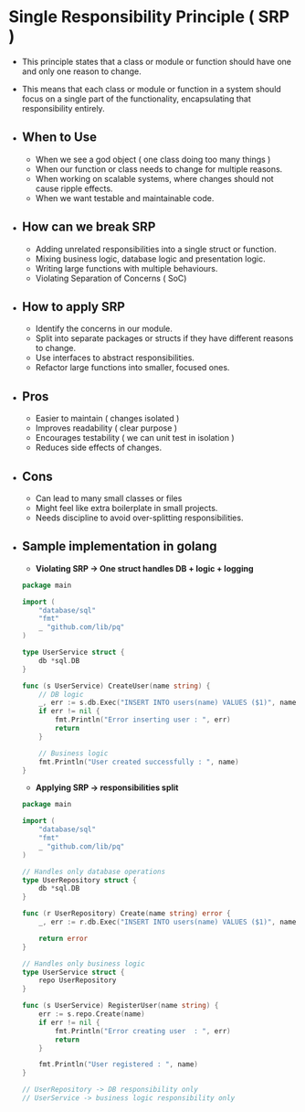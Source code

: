 # Single Responsibility Principle ( SRP )
- This principle states that a class or module or function should have one and only one reason to change.
- This means that each class or module or function in a system should focus on a single part of the functionality, encapsulating that responsibility entirely.
- ## When to Use
	- When we see a god object ( one class doing too many things )
	- When our function or class needs to change for multiple reasons.
	- When working on scalable systems, where changes should not cause ripple effects.
	- When we want testable and maintainable code.

- ## How can we break SRP
	- Adding unrelated responsibilities into a single struct or function.
	- Mixing business logic, database logic and presentation logic.
	- Writing large functions with multiple behaviours.
	- Violating Separation of Concerns ( SoC)

- ## How to apply SRP
	- Identify the concerns in our module.
	- Split into separate packages or structs if they have different reasons to change.
	- Use interfaces to abstract responsibilities.
	- Refactor large functions into smaller, focused ones.

- ## Pros
	- Easier to maintain ( changes isolated )
	- Improves readability ( clear purpose )
	- Encourages testability ( we can unit test in isolation )
	- Reduces side effects of changes.

- ## Cons
	- Can lead to many small classes or files
	- Might feel like extra boilerplate in small projects.
	- Needs discipline to avoid over-splitting responsibilities.

- ## Sample implementation in golang
	- **Violating SRP -> One struct handles DB + logic + logging**
	```go
	package main

	import (
	    "database/sql"
	    "fmt"
	    _ "github.com/lib/pq"
	)

	type UserService struct {
	    db *sql.DB
	}

	func (s UserService) CreateUser(name string) {
	    // DB logic
	    _, err := s.db.Exec("INSERT INTO users(name) VALUES ($1)", name)
	    if err != nil {
	        fmt.Println("Error inserting user : ", err)
	        return
	    }

	    // Business logic
	    fmt.Println("User created successfully : ", name)
	}
	```
	- **Applying SRP -> responsibilities split**
	```go
	package main

	import (
	    "database/sql"
	    "fmt"
	    _ "github.com/lib/pq"
	)

	// Handles only database operations
	type UserRepository struct {
	    db *sql.DB
	}

	func (r UserRepository) Create(name string) error {
	    _, err := r.db.Exec("INSERT INTO users(name) VALUES ($1)", name)

	    return error
	}

	// Handles only business logic
	type UserService struct {
	    repo UserRepository
	}

	func (s UserService) RegisterUser(name string) {
	    err := s.repo.Create(name)
	    if err != nil {
	        fmt.Println("Error creating user  : ", err)
	        return
	    }

	    fmt.Println("User registered : ", name)
	}

	// UserRepository -> DB responsibility only
	// UserService -> business logic responsibility only
	```

